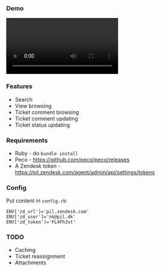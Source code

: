 ### Demo

![](images/zd-cli-demo.webm)

### Features

* Search
* View browsing
* Ticket comment browsing
* Ticket comment updating
* Ticket status updating

### Requirements

* Ruby - do `bundle install`
* Peco - https://github.com/peco/peco/releases
* A Zendesk token - https://pil.zendesk.com/agent/admin/api/settings/tokens

### Config

Put content in `config.rb`:

    ENV['zd_url']='pil.zendesk.com'
    ENV['zd_user']='nk@pil.dk'
    ENV['zd_token']='FL4Fh3st'

### TODO

* Caching
* Ticket reassignment
* Attachments
